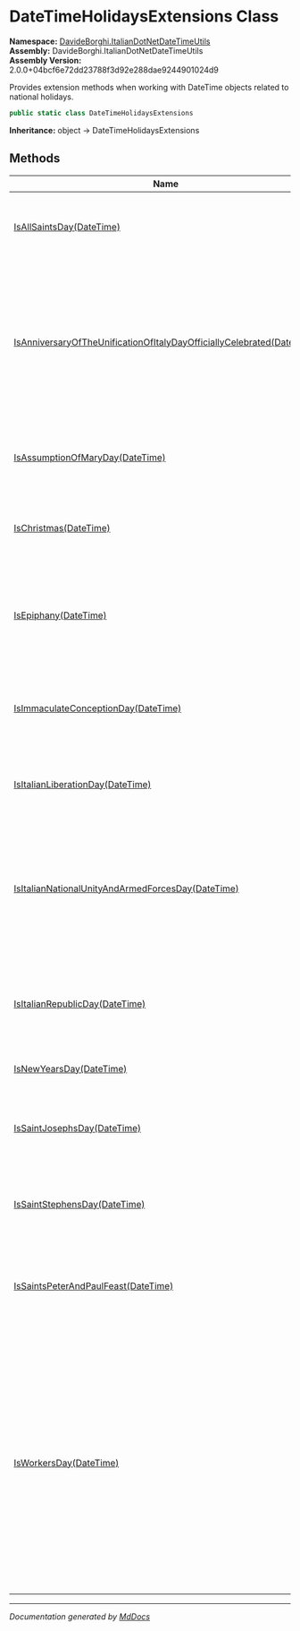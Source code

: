﻿<!--  
  <auto-generated>   
    The contents of this file were generated by a tool.  
    Changes to this file may be list if the file is regenerated  
  </auto-generated>   
-->

# DateTimeHolidaysExtensions Class

**Namespace:** [DavideBorghi.ItalianDotNetDateTimeUtils](../index.md)  
**Assembly:** DavideBorghi.ItalianDotNetDateTimeUtils  
**Assembly Version:** 2.0.0+04bcf6e72dd23788f3d92e288dae9244901024d9

Provides extension methods when working with DateTime objects related to national holidays.

```csharp
public static class DateTimeHolidaysExtensions
```

**Inheritance:** object → DateTimeHolidaysExtensions

## Methods

| Name                                                                                                                                            | Description                                                                                                                                                                                                                      |
| ----------------------------------------------------------------------------------------------------------------------------------------------- | -------------------------------------------------------------------------------------------------------------------------------------------------------------------------------------------------------------------------------- |
| [IsAllSaintsDay(DateTime)](methods/IsAllSaintsDay.md)                                                                                           | Tells if given date is All Saints' Day (i.e. November 1st).                                                                                                                                                                      |
| [IsAnniversaryOfTheUnificationOfItalyDayOfficiallyCelebrated(DateTime)](methods/IsAnniversaryOfTheUnificationOfItalyDayOfficiallyCelebrated.md) | Tells if given date is the Anniversary of the Unification Of Italy: this official celebration occurres on March 17th and every 50 years from 1961 included.                                                                      |
| [IsAssumptionOfMaryDay(DateTime)](methods/IsAssumptionOfMaryDay.md)                                                                             | Tells if given date is Assumption of Mary Day (i.e. August 15th).                                                                                                                                                                |
| [IsChristmas(DateTime)](methods/IsChristmas.md)                                                                                                 | Tells if given date is Christmas Day (i.e. December 25th).                                                                                                                                                                       |
| [IsEpiphany(DateTime)](methods/IsEpiphany.md)                                                                                                   | Tells if given date is Epiphany (i.e. January 6th, excluding occurrences from 1978 to 1984).                                                                                                                                     |
| [IsImmaculateConceptionDay(DateTime)](methods/IsImmaculateConceptionDay.md)                                                                     | Tells if given date is Immaculate Conception Day (i.e. December 8th).                                                                                                                                                            |
| [IsItalianLiberationDay(DateTime)](methods/IsItalianLiberationDay.md)                                                                           | Tells if given date is Italian Liberation Day (i.e. April 25th).                                                                                                                                                                 |
| [IsItalianNationalUnityAndArmedForcesDay(DateTime)](methods/IsItalianNationalUnityAndArmedForcesDay.md)                                         | Tells if given date is Italian National Unity and Armed Forces Day (i.e. November 4th until 1977 excluded).                                                                                                                      |
| [IsItalianRepublicDay(DateTime)](methods/IsItalianRepublicDay.md)                                                                               | Tells if given date is Italian Republic Day (i.e. June 2nd since 1946 excluded).                                                                                                                                                 |
| [IsNewYearsDay(DateTime)](methods/IsNewYearsDay.md)                                                                                             | Tells if given date is New Year's Day.                                                                                                                                                                                           |
| [IsSaintJosephsDay(DateTime)](methods/IsSaintJosephsDay.md)                                                                                     | Tells if given date is Saint Joseph's Day (i.e. March 19th, until 1977 excluded).                                                                                                                                                |
| [IsSaintStephensDay(DateTime)](methods/IsSaintStephensDay.md)                                                                                   | Tells if given date is Saint Stephen's Day (i.e. December 26th).                                                                                                                                                                 |
| [IsSaintsPeterAndPaulFeast(DateTime)](methods/IsSaintsPeterAndPaulFeast.md)                                                                     | Tells if given date is Saints Peter and Paul Feast (i.e. June 29th until 1977 excluded).                                                                                                                                         |
| [IsWorkersDay(DateTime)](methods/IsWorkersDay.md)                                                                                               | Tells if given date is Italian Workers' Day: from 1890 this day has been celebrated on May 1th during Late Modern Period, or during City of Rome foundation celebration day (i.e. April 21st, from 1924 to 1944, both included). |

___

*Documentation generated by [MdDocs](https://github.com/ap0llo/mddocs)*
